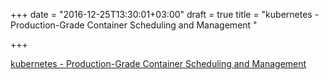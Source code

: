 +++
date = "2016-12-25T13:30:01+03:00"
draft = true
title = "kubernetes - Production-Grade Container Scheduling and Management "

+++

<p><a href="https://t.co/AsUbcqXCFW">kubernetes - Production-Grade Container Scheduling and Management </a></p>
